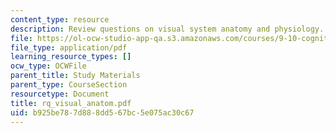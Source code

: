 ```yaml
---
content_type: resource
description: Review questions on visual system anatomy and physiology.
file: https://ol-ocw-studio-app-qa.s3.amazonaws.com/courses/9-10-cognitive-neuroscience-spring-2006/b925be787d888dd567bc5e075ac30c67_rq_visual_anatom.pdf
file_type: application/pdf
learning_resource_types: []
ocw_type: OCWFile
parent_title: Study Materials
parent_type: CourseSection
resourcetype: Document
title: rq_visual_anatom.pdf
uid: b925be78-7d88-8dd5-67bc-5e075ac30c67
---
```

